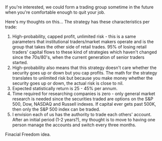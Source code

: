 If you're interested, we could form a trading group sometime in the future when you're comfortable enough to quit your job.

Here's my thoughts on this...
The strategy has these characteristics per trade:

1) High-probability, capped profit, unlimited risk - this is a same parameters that institutional traders/market makers operate and is the group that takes the other side of retail trades.  95% of losing retail traders' capital flows to these kind of strategies which haven't changed since the 70s/80's, when the current generation of senior traders started.
2)  High-probability also means that this strategy doesn't care whether the security goes up or down but you cap profits.  The math for the strategy translates to unlimited risk but because you make money whether the security goes up or down, the actual risk is close to nil.
3) Expected statistically return is 25 - 45% per annum.
4) Time required for researching companies is zero - only general market research is needed since the securities traded are options on the S&P 500, Dow, NASDAQ and Russell indexes.  If capital ever gets past 500K, then only the S&P 500 index can be traded.
5) I envision each of us has the authority to trade each others' account.  After an initial period (1-2 years?), my thought is to move to having one person manage the accounts and switch every three months.

Finacial Freedom idea.